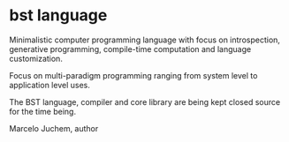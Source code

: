 # bst language

Minimalistic computer programming language with focus on introspection, generative programming, compile-time computation and language customization.

Focus on multi-paradigm programming ranging from system level to application level uses.

The BST language, compiler and core library are being kept closed source for the time being.

Marcelo Juchem, author
